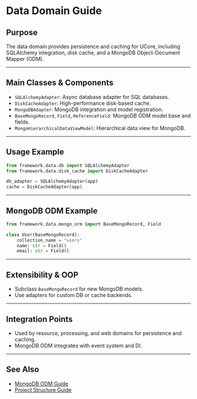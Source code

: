# Data Domain Guide

## Purpose

The data domain provides persistence and caching for UCore, including SQLAlchemy integration, disk cache, and a MongoDB Object-Document Mapper (ODM).

---

## Main Classes & Components

- `SQLAlchemyAdapter`: Async database adapter for SQL databases.
- `DiskCacheAdapter`: High-performance disk-based cache.
- `MongoDBAdapter`: MongoDB integration and model registration.
- `BaseMongoRecord`, `Field`, `ReferenceField`: MongoDB ODM model base and fields.
- `MongoHierarchicalDataViewModel`: Hierarchical data view for MongoDB.

---

## Usage Example

```python
from framework.data.db import SQLAlchemyAdapter
from framework.data.disk_cache import DiskCacheAdapter

db_adapter = SQLAlchemyAdapter(app)
cache = DiskCacheAdapter(app)
```

---

## MongoDB ODM Example

```python
from framework.data.mongo_orm import BaseMongoRecord, Field

class User(BaseMongoRecord):
    collection_name = "users"
    name: str = Field()
    email: str = Field()
```

---

## Extensibility & OOP

- Subclass `BaseMongoRecord` for new MongoDB models.
- Use adapters for custom DB or cache backends.

---

## Integration Points

- Used by resource, processing, and web domains for persistence and caching.
- MongoDB ODM integrates with event system and DI.

---

## See Also

- [MongoDB ODM Guide](data/mongodb-odm-guide.md)
- [Project Structure Guide](project-structure-guide.md)
